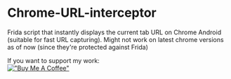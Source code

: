 # Chrome-URL-interceptor
Frida script that instantly displays the current tab URL on Chrome Android (suitable for fast URL capturing). Might not work on latest chrome versions as of now (since they're protected against Frida)

If you want to support my work:  
[!["Buy Me A Coffee"](https://www.buymeacoffee.com/assets/img/custom_images/yellow_img.png)](https://www.buymeacoffee.com/raphaelQ)  
